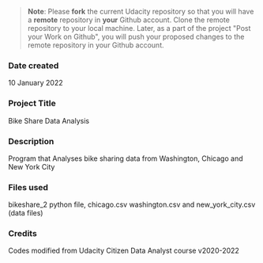 >**Note**: Please **fork** the current Udacity repository so that you will have a **remote** repository in **your** Github account. Clone the remote repository to your local machine. Later, as a part of the project "Post your Work on Github", you will push your proposed changes to the remote repository in your Github account.

### Date created
10 January 2022

### Project Title
Bike Share Data Analysis

### Description
Program that Analyses bike sharing data from Washington, Chicago and New York City

### Files used
bikeshare_2 python file, chicago.csv washington.csv and new_york_city.csv (data files)

### Credits
Codes modified from Udacity Citizen Data Analyst course v2020-2022
